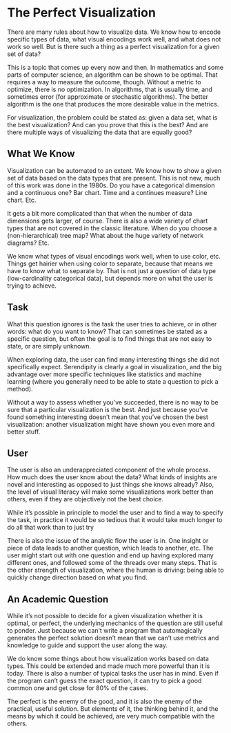 # The Perfect Visualization

There are many rules about how to visualize data. We know how to encode specific types of data, what visual encodings work well, and what does not work so well. But is there such a thing as a perfect visualization for a given set of data?

This is a topic that comes up every now and then. In mathematics and some parts of computer science, an algorithm can be shown to be optimal. That requires a way to measure the outcome, though. Without a metric to optimize, there is no optimization. In algorithms, that is usually time, and sometimes error (for approximate or stochastic algorithms). The better algorithm is the one that produces the more desirable value in the metrics.

For visualization, the problem could be stated as: given a data set, what is the best visualization? And can you prove that this is the best? And are there multiple ways of visualizing the data that are equally good?

## What We Know

Visualization can be automated to an extent. We know how to show a given set of data based on the data types that are present. This is not new, much of this work was done in the 1980s. Do you have a categorical dimension and a continuous one? Bar chart. Time and a continues measure? Line chart. Etc.

It gets a bit more complicated than that when the number of data dimensions gets larger, of course. There is also a wide variety of chart types that are not covered in the classic literature. When do you choose a (non-hierarchical) tree map? What about the huge variety of network diagrams? Etc.

We know what types of visual encodings work well, when to use color, etc. Things get hairier when using color to separate, because that means we have to know what to separate by. That is not just a question of data type (low-cardinality categorical data), but depends more on what the user is trying to achieve.

## Task

What this question ignores is the task the user tries to achieve, or in other words: what do you want to know? That can sometimes be stated as a specific question, but often the goal is to find things that are not easy to state, or are simply unknown.

When exploring data, the user can find many interesting things she did not specifically expect. Serendipity is clearly a goal in visualization, and the big advantage over more specific techniques like statistics and machine learning (where you generally need to be able to state a question to pick a method).

Without a way to assess whether you’ve succeeded, there is no way to be sure that a particular visualization is the best. And just because you’ve found something interesting doesn’t mean that you’ve chosen the best visualization: another visualization might have shown you even more and better stuff.

## User

The user is also an underappreciated component of the whole process. How much does the user know about the data? What kinds of insights are novel and interesting as opposed to just things she knows already? Also, the level of visual literacy will make some visualizations work better than others, even if they are objectively not the best choice.

While it’s possible in principle to model the user and to find a way to specify the task, in practice it would be so tedious that it would take much longer to do all that work than to just try

There is also the issue of the analytic flow the user is in. One insight or piece of data leads to another question, which leads to another, etc. The user might start out with one question and end up having explored many different ones, and followed some of the threads over many steps. That is the other strength of visualization, where the human is driving: being able to quickly change direction based on what you find.

## An Academic Question

While it’s not possible to decide for a given visualization whether it is optimal, or perfect, the underlying mechanics of the question are still useful to ponder. Just because we can’t write a program that automagically generates the perfect solution doesn’t mean that we can’t use metrics and knowledge to guide and support the user along the way.

We do know some things about how visualization works based on data types. This could be extended and made much more powerful than it is today. There is also a number of typical tasks the user has in mind. Even if the program can’t guess the exact question, it can try to pick a good common one and get close for 80% of the cases.

The perfect is the enemy of the good, and it is also the enemy of the practical, useful solution. But elements of it, the thinking behind it, and the means by which it could be achieved, are very much compatible with the others.
